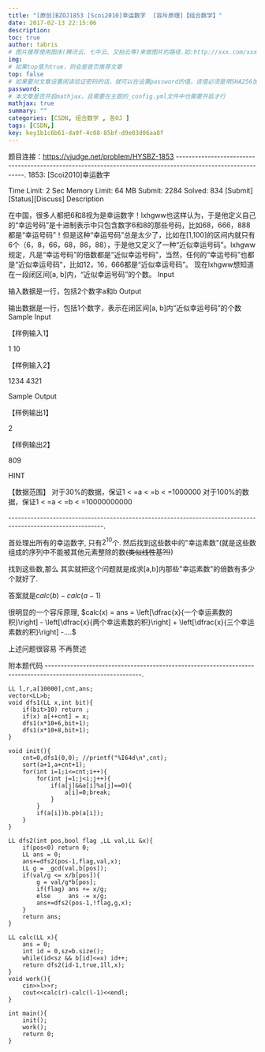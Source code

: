 ```yaml
---
title: "[原创]BZOJ1853 [Scoi2010]幸运数字  [容斥原理]【组合数学】"
date: 2017-02-13 22:15:06
description:
toc: true
author: tabris
# 图片推荐使用图床(腾讯云、七牛云、又拍云等)来做图片的路径.如:http://xxx.com/xxx.jpg
img:
# 如果top值为true，则会是首页推荐文章
top: false
# 如果要对文章设置阅读验证密码的话，就可以在设置password的值，该值必须是用SHA256加密后的密码，防止被他人识破
password:
# 本文章是否开启mathjax，且需要在主题的_config.yml文件中也需要开启才行
mathjax: true
summary: ""
categories: [CSDN, 组合数学 , 各OJ ]
tags: [CSDN,]
key: key1b1c6b61-da9f-4c08-85bf-d9e03d06aa8f
---
```


题目连接：https://vjudge.net/problem/HYSBZ-1853
------------------------------------------------------------------------------------------------------------.
1853: [Scoi2010]幸运数字

Time Limit: 2 Sec  Memory Limit: 64 MB
Submit: 2284  Solved: 834
[Submit][Status][Discuss]
Description

在中国，很多人都把6和8视为是幸运数字！lxhgww也这样认为，于是他定义自己的“幸运号码”是十进制表示中只包含数字6和8的那些号码，比如68，666，888都是“幸运号码”！但是这种“幸运号码”总是太少了，比如在[1,100]的区间内就只有6个（6，8，66，68，86，88），于是他又定义了一种“近似幸运号码”。lxhgww规定，凡是“幸运号码”的倍数都是“近似幸运号码”，当然，任何的“幸运号码”也都是“近似幸运号码”，比如12，16，666都是“近似幸运号码”。 现在lxhgww想知道在一段闭区间[a, b]内，“近似幸运号码”的个数。
Input

输入数据是一行，包括2个数字a和b
Output

输出数据是一行，包括1个数字，表示在闭区间[a, b]内“近似幸运号码”的个数
Sample Input

【样例输入1】

1 10

【样例输入2】

1234 4321

Sample Output

【样例输出1】

2

【样例输出2】

809

HINT

【数据范围】
对于30%的数据，保证1 < =a < =b < =1000000
对于100%的数据，保证1 < =a < =b < =10000000000

------------------------------------------------------------------------------------------------------------.

首处理出所有的幸运数字,
只有$2^{10}$个.
然后找到这些数中的"幸运素数"(就是这些数组成的序列中不能被其他元素整除的数~~(类似线性基?!)~~)

找到这些数,那么 其实就把这个问题就是成求[a,b]内那些"幸运素数"的倍数有多少个就好了.

答案就是$calc(b)-calc(a-1)$

很明显的一个容斥原理,
$calc(x) = ans = \left[\dfrac{x}{一个幸运素数的积}\right] - \left[\dfrac{x}{两个幸运素数的积}\right] + \left[\dfrac{x}{三个幸运素数的积}\right] -....$

上述问题很容易 不再赘述


附本题代码
------------------------------------------------------------------------------------------------------------.
```
LL l,r,a[10000],cnt,ans;
vector<LL>b;
void dfs1(LL x,int bit){
    if(bit>10) return ;
    if(x) a[++cnt] = x;
    dfs1(x*10+6,bit+1);
    dfs1(x*10+8,bit+1);
}

void init(){
    cnt=0,dfs1(0,0); //printf("%I64d\n",cnt);
    sort(a+1,a+cnt+1);
    for(int i=1;i<=cnt;i++){
        for(int j=1;j<i;j++){
            if(a[j]&&a[i]%a[j]==0){
                a[i]=0;break;
            }
        }
        if(a[i])b.pb(a[i]);
    }
}

LL dfs2(int pos,bool flag ,LL val,LL &x){
    if(pos<0) return 0;
    LL ans = 0;
    ans+=dfs2(pos-1,flag,val,x);
    LL g = _gcd(val,b[pos]);
    if(val/g <= x/b[pos]){
        g = val/g*b[pos];
        if(flag) ans += x/g;
        else     ans -= x/g;
        ans+=dfs2(pos-1,!flag,g,x);
    }
    return ans;
}

LL calc(LL x){
    ans = 0;
    int id = 0,sz=b.size();
    while(id<sz && b[id]<=x) id++;
    return dfs2(id-1,true,1ll,x);
}
void work(){
    cin>>l>>r;
    cout<<calc(r)-calc(l-1)<<endl;
}

int main(){
    init();
    work();
    return 0;
}
```